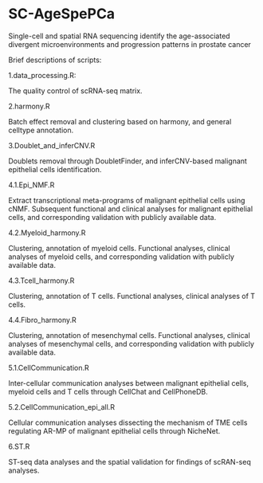 # SC-AgeSpePCa
Single-cell and spatial RNA sequencing identify the age-associated divergent microenvironments and progression patterns in prostate cancer

Brief descriptions of scripts:

1.data_processing.R:

The quality control of scRNA-seq matrix.

2.harmony.R

Batch effect removal and clustering based on harmony, and general celltype annotation.

3.Doublet_and_inferCNV.R

Doublets removal through DoubletFinder, and inferCNV-based malignant epithelial cells identification.

4.1.Epi_NMF.R

Extract transcriptional meta-programs of malignant epithelial cells using cNMF. Subsequent functional and clinical analyses for malignant epithelial cells, and corresponding validation with publicly available data.

4.2.Myeloid_harmony.R

Clustering, annotation of myeloid cells. Functional analyses, clinical analyses of myeloid cells, and corresponding validation with publicly available data.

4.3.Tcell_harmony.R

Clustering, annotation of T cells. Functional analyses, clinical analyses of T cells.

4.4.Fibro_harmony.R

Clustering, annotation of mesenchymal cells. Functional analyses, clinical analyses of mesenchymal cells, and corresponding validation with publicly available data.

5.1.CellCommunication.R

Inter-cellular communication analyses between malignant epithelial cells, myeloid cells and T cells through CellChat and CellPhoneDB.

5.2.CellCommunication_epi_all.R

Cellular communication analyses dissecting the mechanism of TME cells regulating AR-MP of malignant epithelial cells through NicheNet.

6.ST.R

ST-seq data analyses and the spatial validation for findings of scRAN-seq analyses.
